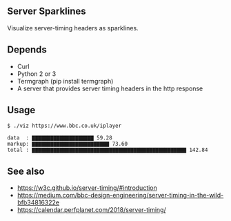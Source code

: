 ## Server Sparklines

Visualize server-timing headers as sparklines.


## Depends

 - Curl
 - Python 2 or 3
 - Termgraph (pip install termgraph)
 - A server that provides server timing headers in the http response


## Usage


```
$ ./viz https://www.bbc.co.uk/iplayer

data  : ▇▇▇▇▇▇▇▇▇▇▇▇▇▇▇▇▇▇▇▇ 59.28
markup: ▇▇▇▇▇▇▇▇▇▇▇▇▇▇▇▇▇▇▇▇▇▇▇▇▇ 73.60
total : ▇▇▇▇▇▇▇▇▇▇▇▇▇▇▇▇▇▇▇▇▇▇▇▇▇▇▇▇▇▇▇▇▇▇▇▇▇▇▇▇▇▇▇▇▇▇▇▇▇▇ 142.84
```

## See also

- https://w3c.github.io/server-timing/#introduction
- https://medium.com/bbc-design-engineering/server-timing-in-the-wild-bfb34816322e
- https://calendar.perfplanet.com/2018/server-timing/